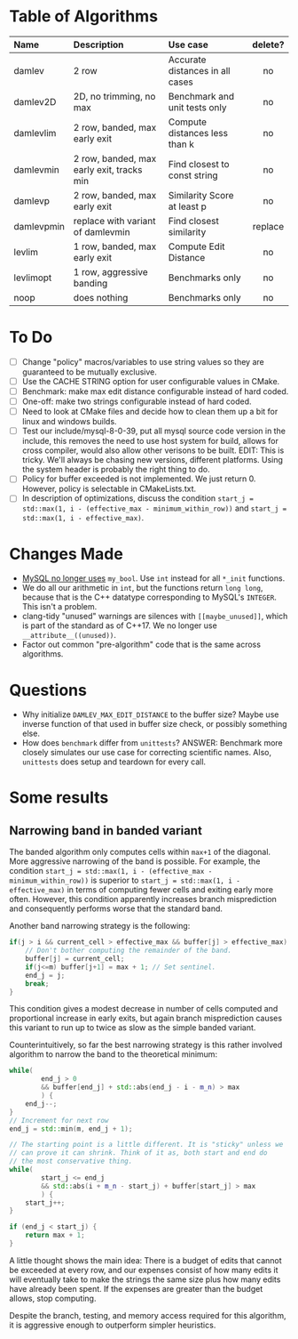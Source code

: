 # Table of Algorithms

| Name       | Description                               | Use case                        | delete? |
|:-----------|:------------------------------------------|:--------------------------------|:-------:|
| damlev     | 2 row                                     | Accurate distances in all cases |   no    |
| damlev2D   | 2D, no trimming, no max                   | Benchmark and unit tests only   |   no    |
| damlevlim  | 2 row, banded, max early exit             | Compute distances less than k   |   no    |
| damlevmin  | 2 row, banded, max early exit, tracks min | Find closest to const string    |   no    |
| damlevp    | 2 row, banded, max early exit             | Similarity Score at least p     |   no    |
| damlevpmin | replace with variant of damlevmin         | Find closest similarity         | replace |
| levlim     | 1 row, banded, max early exit             | Compute Edit Distance           |   no    |
| levlimopt  | 1 row, aggressive banding                 | Benchmarks only                 |   no    |
| noop       | does nothing                              | Benchmarks only                 |   no    |

# To Do

 - [ ] Change "policy" macros/variables to use string values so they are guaranteed to be mutually exclusive.
 - [ ] Use the CACHE STRING option for user configurable values in CMake.
 - [ ] Benchmark: make max edit distance configurable instead of hard coded.
 - [ ] One-off: make two strings configurable instead of hard coded.
 - [ ] Need to look at CMake files and decide how to clean them up a bit for linux and windows builds.
 - [ ] Test our include/mysql-8-0-39, put all mysql source code version in the include, this removes the need to use host system for build, allows for cross compiler, would also allow other verisons to be built. EDIT: This is tricky. We'll always be chasing new versions, different platforms. Using the system header is probably the right thing to do.
 - [ ] Policy for buffer exceeded is not implemented. We just return 0. However, policy is selectable in CMakeLists.txt.
 - [ ] In description of optimizations, discuss the condition `start_j = std::max(1, i - (effective_max - minimum_within_row))` and `start_j = std::max(1, i - effective_max)`.

# Changes Made

- [MySQL no longer uses](https://dev.mysql.com/doc/relnotes/mysql/8.0/en/news-8-0-1.html#mysqld-8-0-1-compiling)
  `my_bool`. Use `int` instead for all `*_init` functions.
- We do all our arithmetic in `int`, but the functions return `long long`, because that is the C++ datatype corresponding to MySQL's `INTEGER`. This isn't a problem.
- clang-tidy "unused" warnings are silences with `[[maybe_unused]]`, which is part of the standard as of C++17. We no longer use `__attribute__((unused))`.
- Factor out common "pre-algorithm" code that is the same across algorithms.


# Questions

 * Why initialize `DAMLEV_MAX_EDIT_DISTANCE` to the buffer size? Maybe use inverse function of that used in buffer size check, or possibly something else.
 * How does `benchmark` differ from `unittests`? ANSWER: Benchmark more closely simulates our use case for correcting scientific names. Also, `unittests` does setup and teardown for every call.


# Some results


## Narrowing band in banded variant

The banded algorithm only computes cells within `max+1` of the diagonal. More aggressive narrowing of the band is possible. For example, the condition `start_j = std::max(1, i - (effective_max - minimum_within_row))` is superior to `start_j = std::max(1, i - effective_max)` in terms of computing fewer cells and exiting early more often. However, this condition apparently increases branch misprediction and consequently performs worse that the standard band. 

Another band narrowing strategy is the following:

```c++
if(j > i && current_cell > effective_max && buffer[j] > effective_max) {
    // Don't bother computing the remainder of the band.
    buffer[j] = current_cell;
    if(j<=m) buffer[j+1] = max + 1; // Set sentinel.
    end_j = j;
    break;
}
```

This condition gives a modest decrease in number of cells computed and proportional increase in early exits, but again branch misprediction causes this variant to run up to twice as slow as the simple banded variant.  

Counterintuitively, so far the best narrowing strategy is this rather involved algorithm to narrow the band to the theoretical minimum:

```c++
while(
        end_j > 0
        && buffer[end_j] + std::abs(end_j - i - m_n) > max
        ) {
    end_j--;
}
// Increment for next row
end_j = std::min(m, end_j + 1);

// The starting point is a little different. It is "sticky" unless we
// can prove it can shrink. Think of it as, both start and end do
// the most conservative thing.
while(
        start_j <= end_j
        && std::abs(i + m_n - start_j) + buffer[start_j] > max
        ) {
    start_j++;
}

if (end_j < start_j) {
    return max + 1;
}
```

A little thought shows the main idea: There is a budget of edits that cannot be exceeded at every row, and our expenses consist of how many edits it will eventually take to make the strings the same size plus how many edits have already been spent. If the expenses are greater than the budget allows, stop computing. 

Despite the branch, testing, and memory access required for this algorithm, it is aggressive enough to outperform simpler heuristics. 
